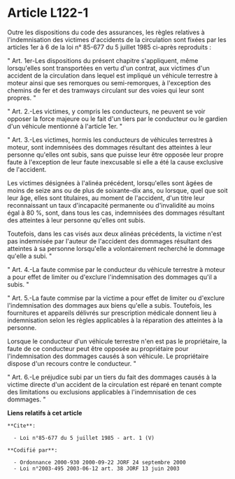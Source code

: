 # Article L122-1

Outre les dispositions du code des assurances, les règles relatives à l'indemnisation des victimes d'accidents de la
circulation sont fixées par les articles 1er à 6 de la loi n° 85-677 du 5 juillet 1985 ci-après reproduits : 

" Art. 1er-Les dispositions du présent chapitre s'appliquent, même lorsqu'elles sont transportées en vertu d'un contrat, aux
victimes d'un accident de la circulation dans lequel est impliqué un véhicule terrestre à moteur ainsi que ses remorques ou
semi-remorques, à l'exception des chemins de fer et des tramways circulant sur des voies qui leur sont propres. " 

" Art. 2.-Les victimes, y compris les conducteurs, ne peuvent se voir opposer la force majeure ou le fait d'un tiers par le
conducteur ou le gardien d'un véhicule mentionné à l'article 1er. " 

" Art. 3.-Les victimes, hormis les conducteurs de véhicules terrestres à moteur, sont indemnisées des dommages résultant des
atteintes à leur personne qu'elles ont subis, sans que puisse leur être opposée leur propre faute à l'exception de leur faute
inexcusable si elle a été la cause exclusive de l'accident. 

Les victimes désignées à l'alinéa précédent, lorsqu'elles sont âgées de moins de seize ans ou de plus de soixante-dix ans, ou
lorsque, quel que soit leur âge, elles sont titulaires, au moment de l'accident, d'un titre leur reconnaissant un taux
d'incapacité permanente ou d'invalidité au moins égal à 80 %, sont, dans tous les cas, indemnisées des dommages résultant des
atteintes à leur personne qu'elles ont subis. 

Toutefois, dans les cas visés aux deux alinéas précédents, la victime n'est pas indemnisée par l'auteur de l'accident des
dommages résultant des atteintes à sa personne lorsqu'elle a volontairement recherché le dommage qu'elle a subi. " 

" Art. 4.-La faute commise par le conducteur du véhicule terrestre à moteur a pour effet de limiter ou d'exclure
l'indemnisation des dommages qu'il a subis. " 

" Art. 5.-La faute commise par la victime a pour effet de limiter ou d'exclure l'indemnisation des dommages aux biens qu'elle
a subis. Toutefois, les fournitures et appareils délivrés sur prescription médicale donnent lieu à indemnisation selon les
règles applicables à la réparation des atteintes à la personne. 

Lorsque le conducteur d'un véhicule terrestre n'en est pas le propriétaire, la faute de ce conducteur peut être opposée au
propriétaire pour l'indemnisation des dommages causés à son véhicule. Le propriétaire dispose d'un recours contre le
conducteur. " 

" Art. 6.-Le préjudice subi par un tiers du fait des dommages causés à la victime directe d'un accident de la circulation est
réparé en tenant compte des limitations ou exclusions applicables à l'indemnisation de ces dommages. "

**Liens relatifs à cet article**

	**Cite**:

	  - Loi n°85-677 du 5 juillet 1985 - art. 1 (V)

	**Codifié par**:

	  - Ordonnance 2000-930 2000-09-22 JORF 24 septembre 2000
	  - Loi n°2003-495 2003-06-12 art. 38 JORF 13 juin 2003
